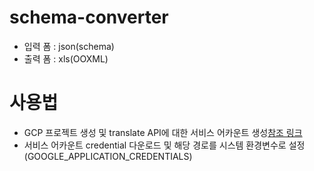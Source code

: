 # schema-converter
* 입력 폼 : json(schema)
* 출력 폼 : xls(OOXML)

# 사용법
* GCP 프로젝트 생성 및 translate API에 대한 서비스 어카운트 생성[참조 링크](https://cloud.google.com/translate/docs/basic/setup-basic#client-libraries-install-java)
* 서비스 어카운트 credential 다운로드 및 해당 경로를 시스템 환경변수로 설정(GOOGLE_APPLICATION_CREDENTIALS)
